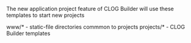 The new application project feature of CLOG Builder will use these
templates to start new projects

www/*         - static-file directories commmon to projects
projects/*    - CLOG Builder templates
